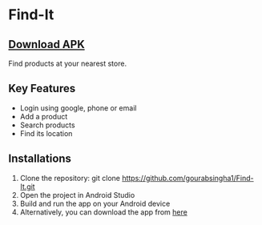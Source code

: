 # Find-It
## [Download APK](https://drive.google.com/file/d/1wsuUDQ-NH0ngLZ3F7_brhXwfK2G9mAET/view?usp=sharing)

Find products at your nearest store.

## Key Features
- Login using google, phone or email
- Add a product
- Search products
- Find its location

## Installations
1. Clone the repository: git clone https://github.com/gourabsingha1/Find-It.git
2. Open the project in Android Studio
3. Build and run the app on your Android device
4. Alternatively, you can download the app from [here](https://drive.google.com/file/d/1wsuUDQ-NH0ngLZ3F7_brhXwfK2G9mAET/view?usp=sharing)
